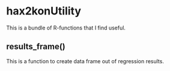 # hax2konUtility

This is a bundle of R-functions that I find useful.



##  results_frame()
This is a function to create data frame out of regression results.